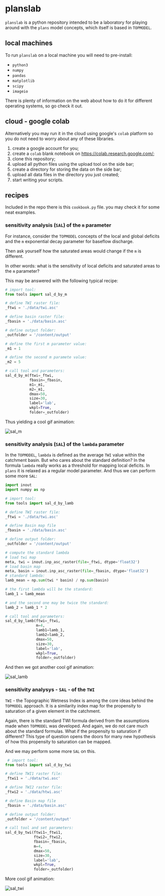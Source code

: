 # planslab

`planslab` is a python repository intended to be a laboratory for playing around with the `plans` model concepts, which itself is based in `TOPMODEL`.

## local machines

To run `planslab` on a local machine you will need to pre-install:
* `python3` 
* `numpy`
* `pandas`
* `matplotlib`
* `scipy`
* `imageio`

There is plenty of information on the web about how to do it for different operating systems, so go check it out. 

## cloud - google colab
Alternatively you may run it in the cloud using google's `colab` platform so you do not need to worry about any of these libraries.
1) create a google account for you;
2) create a `colab` blank notebook on https://colab.research.google.com/;
3) clone this repository;
4) upload all python files using the upload tool on the side bar;
5) create a directory for storing the data on the side bar;
6) upload all data files in the directory you just created;
7) start writing your scripts.

## recipes

Included in the repo there is this `cookbook.py` file. you may check it for some neat examples.

### sensitivity analysis (`SAL`) of the `m` parameter

For instance, consider the `TOPMODEL` concepts of the local and global deficits and the `m` exponential decay parameter for baseflow discharge.

Then ask yourself how the saturated areas would change if the `m` is different. 

In other words: what is the sensitivity of local deficits and saturated areas to the `m` parameter?

This may be answered with the following typical recipe:

```python
# import tool:
from tools import sal_d_by_m

# define TWI raster file:
_ftwi = './data/twi.asc'

# define basin raster file:
_fbasin = './data/basin.asc'

# define output folder:
_outfolder = '/content/output'

# define the first m parameter value:
_m1 = 1

# define the second m paramete value:
_m2 = 5

# call tool and parameters:
sal_d_by_m(ftwi=_ftwi,
           fbasin=_fbasin,
           m1=_m1,
           m2=_m1,
           dmax=50,
           size=30,
           label='lab',
           wkpl=True,
           folder=_outfolder)
```
Thus yielding a cool gif animation:

![sal_m](https://github.com/ipo-exe/planslab/blob/main/docs/animation_m.gif "sal")


### sensitivity analysis (`SAL`) of the `lambda` parameter

In the `TOPMODEL`, `lambda` is defined as the average `TWI` value within the catchment basin. 
But who cares about the standard definition? In the formula `lambda` really works as a threshold for mapping local deficits. 
In `plans` it is relaxed as a regular model parameter. 
And thus we can perform some more `SAL`:

```python
import inout
import numpy as np

# import tool:
from tools import sal_d_by_lamb

# define TWI raster file:
_ftwi = './data/twi.asc'

# define Basin map file
_fbasin = './data/basin.asc'

# define output folder:
_outfolder = '/content/output'

# compute the standard lambda
# load twi map
meta, twi = inout.inp_asc_raster(file=_ftwi, dtype='float32')
# load basin map
meta, basin = inout.inp_asc_raster(file=_fbasin, dtype='float32')
# standard lambda:
lamb_mean = np.sum(twi * basin) / np.sum(basin)

# the first lambda will be the standard:
lamb_1 = lamb_mean

# and the second one may be twice the standard:
lamb_2 = lamb_1 * 2

# call tool and parameters:
sal_d_by_lamb(ftwi=_ftwi,
              m=4,
              lamb1=lamb_1,
              lamb2=lamb_2,
              dmax=50,
              size=30,
              label='lab',
              wkpl=True,
              folder=_outfolder)
```

And then we got another cool gif animation:

![sal_lamb](https://github.com/ipo-exe/planslab/blob/main/docs/animation_lamb.gif "sal")


### sensitivity analysys - `SAL` - of the `TWI`

`TWI` - the Topographic Wetness Index is among the core ideas behind the `TOPMODEL` approach. 
It is a similarity index map for the propensity to saturation of a given element in the catchment.

Again, there is the standard TWI formula derived from the assumptions made when `TOPMODEL` was developed.
And again, we do not care much about the standard formulas. 
What if the propensity to saturation if different? 
This type of question opens the doors for many new hypothesis of how this propensity to saturation can be mapped.

And we may perform some more `SAL` on this.

```python
 # import tool:
from tools import sal_d_by_twi

# define TWI1 raster file:
_ftwi1 = './data/twi.asc'

# define TWI2 raster file:
_ftwi2 = './data/htwi.asc'

# define Basin map file
_fbasin = './data/basin.asc'

# define output folder:
_outfolder = '/content/output'

# call tool and set parameters:
sal_d_by_twi(ftwi1=_ftwi1,
             ftwi2=_ftwi2,
             fbasin=_fbasin,
             m=4,
             dmax=50,
             size=30,
             label='lab',
             wkpl=True,
             folder=_outfolder)
```

More cool gif animation:

![sal_twi](https://github.com/ipo-exe/planslab/blob/main/docs/animation_twi.gif "sal")


